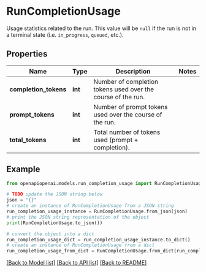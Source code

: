 # RunCompletionUsage

Usage statistics related to the run. This value will be `null` if the run is not in a terminal state (i.e. `in_progress`, `queued`, etc.).

## Properties

Name | Type | Description | Notes
------------ | ------------- | ------------- | -------------
**completion_tokens** | **int** | Number of completion tokens used over the course of the run. | 
**prompt_tokens** | **int** | Number of prompt tokens used over the course of the run. | 
**total_tokens** | **int** | Total number of tokens used (prompt + completion). | 

## Example

```python
from openapiopenai.models.run_completion_usage import RunCompletionUsage

# TODO update the JSON string below
json = "{}"
# create an instance of RunCompletionUsage from a JSON string
run_completion_usage_instance = RunCompletionUsage.from_json(json)
# print the JSON string representation of the object
print(RunCompletionUsage.to_json())

# convert the object into a dict
run_completion_usage_dict = run_completion_usage_instance.to_dict()
# create an instance of RunCompletionUsage from a dict
run_completion_usage_from_dict = RunCompletionUsage.from_dict(run_completion_usage_dict)
```
[[Back to Model list]](../README.md#documentation-for-models) [[Back to API list]](../README.md#documentation-for-api-endpoints) [[Back to README]](../README.md)


